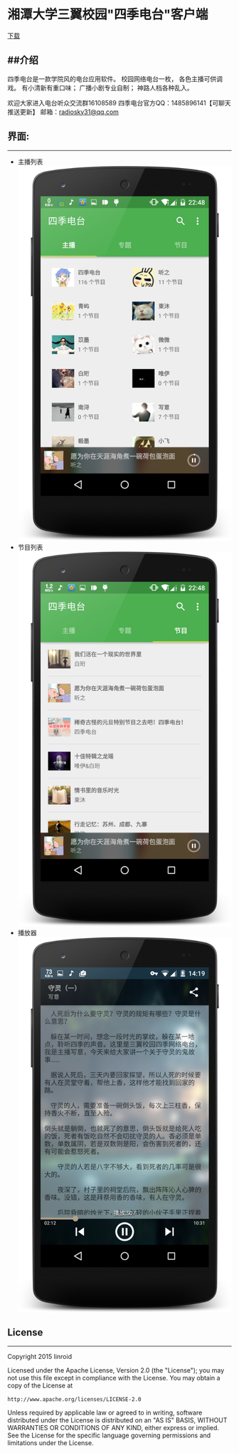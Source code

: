 # 湘潭大学三翼校园"四季电台"客户端
[下载](http://fir.im/sky31radio)

##介绍
---
四季电台是一款学院风的电台应用软件。
校园网络电台一枚，
各色主播可供调戏。
有小清新有重口味；
广播小剧专业自制；
神路人档各种乱入。

欢迎大家进入电台听众交流群16108589
四季电台官方QQ：1485896141【可聊天 推送更新】
邮箱：radiosky31@qq.com

## 界面:
---
- 主播列表
    ![主播列表](./screenshots/device-2015-01-22-224854.png)
- 节目列表
	![节目列表](./screenshots/device-2015-01-22-224820.png)
- 播放器
    ![播放器](./screenshots/device-2015-02-07-141957.png)

## License
---
Copyright 2015 linroid

Licensed under the Apache License, Version 2.0 (the "License");
you may not use this file except in compliance with the License.
You may obtain a copy of the License at

    http://www.apache.org/licenses/LICENSE-2.0

Unless required by applicable law or agreed to in writing, software
distributed under the License is distributed on an "AS IS" BASIS,
WITHOUT WARRANTIES OR CONDITIONS OF ANY KIND, either express or implied.
See the License for the specific language governing permissions and
limitations under the License.